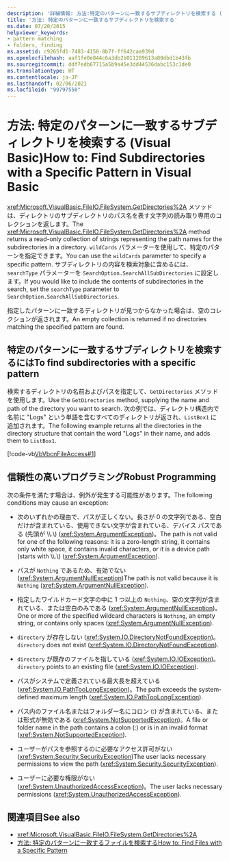 ```yaml
---
description: '詳細情報: 方法:特定のパターンに一致するサブディレクトリを検索する (Visual Basic)'
title: '方法: 特定のパターンに一致するサブディレクトリを検索する'
ms.date: 07/20/2015
helpviewer_keywords:
- pattern matching
- folders, finding
ms.assetid: c9265fd1-7483-4150-8b7f-ff642caa939d
ms.openlocfilehash: aaf1fe0e844c6a3db2b011289613a80dbd1b43fb
ms.sourcegitcommit: ddf7edb67715a5b9a45e3dd44536dabc153c1de0
ms.translationtype: HT
ms.contentlocale: ja-JP
ms.lasthandoff: 02/06/2021
ms.locfileid: "99797550"
---
```

# <a name="how-to-find-subdirectories-with-a-specific-pattern-in-visual-basic"></a><span data-ttu-id="03aa8-103">方法: 特定のパターンに一致するサブディレクトリを検索する (Visual Basic)</span><span class="sxs-lookup"><span data-stu-id="03aa8-103">How to: Find Subdirectories with a Specific Pattern in Visual Basic</span></span>

<span data-ttu-id="03aa8-104"><xref:Microsoft.VisualBasic.FileIO.FileSystem.GetDirectories%2A> メソッドは、ディレクトリのサブディレクトリのパス名を表す文字列の読み取り専用のコレクションを返します。</span><span class="sxs-lookup"><span data-stu-id="03aa8-104">The <xref:Microsoft.VisualBasic.FileIO.FileSystem.GetDirectories%2A> method returns a read-only collection of strings representing the path names for the subdirectories in a directory.</span></span> <span data-ttu-id="03aa8-105">`wildCards` パラメーターを使用して、特定のパターンを指定できます。</span><span class="sxs-lookup"><span data-stu-id="03aa8-105">You can use the `wildCards` parameter to specify a specific pattern.</span></span> <span data-ttu-id="03aa8-106">サブディレクトリの内容を検索対象に含めるには、`searchType` パラメーターを `SearchOption.SearchAllSubDirectories` に設定します。</span><span class="sxs-lookup"><span data-stu-id="03aa8-106">If you would like to include the contents of subdirectories in the search, set the `searchType` parameter to `SearchOption.SearchAllSubDirectories`.</span></span>

<span data-ttu-id="03aa8-107">指定したパターンに一致するディレクトリが見つからなかった場合は、空のコレクションが返されます。</span><span class="sxs-lookup"><span data-stu-id="03aa8-107">An empty collection is returned if no directories matching the specified pattern are found.</span></span>

## <a name="to-find-subdirectories-with-a-specific-pattern"></a><span data-ttu-id="03aa8-108">特定のパターンに一致するサブディレクトリを検索するには</span><span class="sxs-lookup"><span data-stu-id="03aa8-108">To find subdirectories with a specific pattern</span></span>

<span data-ttu-id="03aa8-109">検索するディレクトリの名前およびパスを指定して、`GetDirectories` メソッドを使用します。</span><span class="sxs-lookup"><span data-stu-id="03aa8-109">Use the `GetDirectories` method, supplying the name and path of the directory you want to search.</span></span> <span data-ttu-id="03aa8-110">次の例では、ディレクトリ構造内で名前に "Logs" という単語を含むすべてのディレクトリが返され、`ListBox1` に追加されます。</span><span class="sxs-lookup"><span data-stu-id="03aa8-110">The following example returns all the directories in the directory structure that contain the word "Logs" in their name, and adds them to `ListBox1`.</span></span>

[!code-vb[VbVbcnFileAccess#1](~/samples/snippets/visualbasic/VS_Snippets_VBCSharp/VbVbcnFileAccess/VB/Class1.vb#1)]

## <a name="robust-programming"></a><span data-ttu-id="03aa8-111">信頼性の高いプログラミング</span><span class="sxs-lookup"><span data-stu-id="03aa8-111">Robust Programming</span></span>

<span data-ttu-id="03aa8-112">次の条件を満たす場合は、例外が発生する可能性があります。</span><span class="sxs-lookup"><span data-stu-id="03aa8-112">The following conditions may cause an exception:</span></span>

- <span data-ttu-id="03aa8-113">次のいずれかの理由で、パスが正しくない。長さが 0 の文字列である、空白だけが含まれている、使用できない文字が含まれている、デバイス パスである (先頭が \\\\.\\) (<xref:System.ArgumentException>)。</span><span class="sxs-lookup"><span data-stu-id="03aa8-113">The path is not valid for one of the following reasons: it is a zero-length string, it contains only white space, it contains invalid characters, or it is a device path (starts with \\\\.\\) (<xref:System.ArgumentException>).</span></span>

- <span data-ttu-id="03aa8-114">パスが `Nothing` であるため、有効でない (<xref:System.ArgumentNullException>)</span><span class="sxs-lookup"><span data-stu-id="03aa8-114">The path is not valid because it is `Nothing` (<xref:System.ArgumentNullException>).</span></span>

- <span data-ttu-id="03aa8-115">指定したワイルドカード文字の中に 1 つ以上の `Nothing`、空の文字列が含まれている、または空白のみである (<xref:System.ArgumentNullException>)。</span><span class="sxs-lookup"><span data-stu-id="03aa8-115">One or more of the specified wildcard characters is `Nothing`, an empty string, or contains only spaces (<xref:System.ArgumentNullException>).</span></span>

- <span data-ttu-id="03aa8-116">`directory` が存在しない (<xref:System.IO.DirectoryNotFoundException>)。</span><span class="sxs-lookup"><span data-stu-id="03aa8-116">`directory` does not exist (<xref:System.IO.DirectoryNotFoundException>).</span></span>

- <span data-ttu-id="03aa8-117">`directory` が既存のファイルを指している (<xref:System.IO.IOException>)。</span><span class="sxs-lookup"><span data-stu-id="03aa8-117">`directory` points to an existing file (<xref:System.IO.IOException>).</span></span>

- <span data-ttu-id="03aa8-118">パスがシステムで定義されている最大長を超えている (<xref:System.IO.PathTooLongException>)。</span><span class="sxs-lookup"><span data-stu-id="03aa8-118">The path exceeds the system-defined maximum length (<xref:System.IO.PathTooLongException>).</span></span>

- <span data-ttu-id="03aa8-119">パス内のファイル名またはフォルダー名にコロン (:) が含まれている、または形式が無効である (<xref:System.NotSupportedException>)。</span><span class="sxs-lookup"><span data-stu-id="03aa8-119">A file or folder name in the path contains a colon (:) or is in an invalid format (<xref:System.NotSupportedException>).</span></span>

- <span data-ttu-id="03aa8-120">ユーザーがパスを参照するのに必要なアクセス許可がない (<xref:System.Security.SecurityException>)</span><span class="sxs-lookup"><span data-stu-id="03aa8-120">The user lacks necessary permissions to view the path (<xref:System.Security.SecurityException>).</span></span>

- <span data-ttu-id="03aa8-121">ユーザーに必要な権限がない (<xref:System.UnauthorizedAccessException>)。</span><span class="sxs-lookup"><span data-stu-id="03aa8-121">The user lacks necessary permissions (<xref:System.UnauthorizedAccessException>).</span></span>

## <a name="see-also"></a><span data-ttu-id="03aa8-122">関連項目</span><span class="sxs-lookup"><span data-stu-id="03aa8-122">See also</span></span>

- <xref:Microsoft.VisualBasic.FileIO.FileSystem.GetDirectories%2A>
- [<span data-ttu-id="03aa8-123">方法: 特定のパターンに一致するファイルを検索する</span><span class="sxs-lookup"><span data-stu-id="03aa8-123">How to: Find Files with a Specific Pattern</span></span>](how-to-find-files-with-a-specific-pattern.md)
